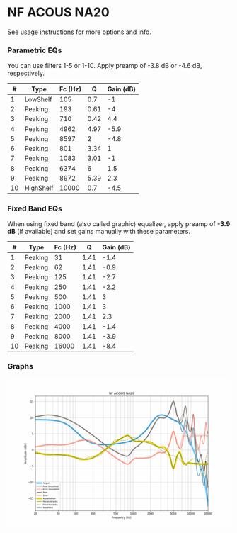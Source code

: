 # NF ACOUS NA20
See [usage instructions](https://github.com/jaakkopasanen/AutoEq#usage) for more options and info.

### Parametric EQs
You can use filters 1-5 or 1-10. Apply preamp of -3.8 dB or -4.6 dB, respectively.

|   # | Type      |   Fc (Hz) |    Q |   Gain (dB) |
|-----|-----------|-----------|------|-------------|
|   1 | LowShelf  |       105 | 0.7  |        -1   |
|   2 | Peaking   |       193 | 0.61 |        -4   |
|   3 | Peaking   |       710 | 0.42 |         4.4 |
|   4 | Peaking   |      4962 | 4.97 |        -5.9 |
|   5 | Peaking   |      8597 | 2    |        -4.8 |
|   6 | Peaking   |       801 | 3.34 |         1   |
|   7 | Peaking   |      1083 | 3.01 |        -1   |
|   8 | Peaking   |      6374 | 6    |         1.5 |
|   9 | Peaking   |      8972 | 5.39 |         2.3 |
|  10 | HighShelf |     10000 | 0.7  |        -4.5 |

### Fixed Band EQs
When using fixed band (also called graphic) equalizer, apply preamp of **-3.9 dB** (if available) and set gains manually with these parameters.

|   # | Type    |   Fc (Hz) |    Q |   Gain (dB) |
|-----|---------|-----------|------|-------------|
|   1 | Peaking |        31 | 1.41 |        -1.4 |
|   2 | Peaking |        62 | 1.41 |        -0.9 |
|   3 | Peaking |       125 | 1.41 |        -2.7 |
|   4 | Peaking |       250 | 1.41 |        -2.2 |
|   5 | Peaking |       500 | 1.41 |         3   |
|   6 | Peaking |      1000 | 1.41 |         3   |
|   7 | Peaking |      2000 | 1.41 |         2.3 |
|   8 | Peaking |      4000 | 1.41 |        -1.4 |
|   9 | Peaking |      8000 | 1.41 |        -3.9 |
|  10 | Peaking |     16000 | 1.41 |        -8.4 |

### Graphs
![](./NF%20ACOUS%20NA20.png)
